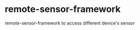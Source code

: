 remote-sensor-framework
=======================

remote-sensor-framework to access different device's sensor 
